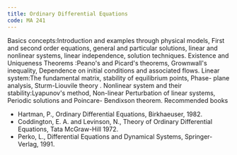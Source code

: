 ```yaml
---
title: Ordinary Differential Equations
code: MA 241
---
```

Basics concepts:Introduction and examples through physical models, First and
second order equations, general and particular solutions, linear and nonlinear
systems, linear independence, solution techniques.
Existence and Uniqueness Theorems :Peano's and Picard's theorems, Grownwall's
inequality, Dependence on initial conditions and associated flows.
Linear system:The fundamental matrix, stability of equilibrium points, Phase-
plane analysis, Sturm-Liouvile theory .
Nonlinear system and their stability:Lyapunov's method, Non-linear Perturbation
of linear systems, Periodic solutions and Poincare- Bendixson theorem.
Recommended books

* Hartman, P., Ordinary Differential Equations, Birkhaeuser, 1982. 
* Coddington, E. A. and Levinson, N., Theory of Ordinary Differential
  Equations, Tata McGraw-Hill 1972.
* Perko, L., Differential Equations and Dynamical Systems, Springer-Verlag,
  1991.

